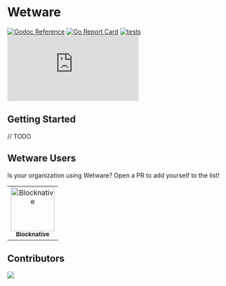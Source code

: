 # Wetware

[![Godoc Reference](https://img.shields.io/badge/godoc-reference-blue.svg?style=flat-square)](https://godoc.org/github.com/wetware/ww)
[![Go Report Card](https://goreportcard.com/badge/github.com/wetware/ww?style=flat-square)](https://goreportcard.com/report/github.com/wetware/ww)
[![tests](https://github.com/wetware/ww/workflows/Go/badge.svg)](https://github.com/wetware/ww/actions/workflows/go.yml)
[![Matrix](https://img.shields.io/matrix/wetware:matrix.org?color=lightpink&label=Get%20Help&logo=matrix&style=flat-square)](https://matrix.to/#/#wetware:matrix.org)


## Getting Started

// TODO

## Wetware Users

Is your organization using Wetware?  Open a PR to add yourself to the list!

<!-- prettier-ignore-start -->
<!-- markdownlint-disable -->
<table>
  <tbody>
    <tr>
      <td align="center"><a href="https://blocknative.com"><img src="https://avatars.githubusercontent.com/u/40773874?s=100" width="100px;" alt="Blocknative"/><br /><sub><b>Blocknative</b></sub></a><br /></td>
    </tr>
  </tbody>
</table>

<!-- markdownlint-restore -->
<!-- prettier-ignore-end -->

## Contributors

<a href="https://github.com/wetware/ww/graphs/contributors">
  <img src="https://contrib.rocks/image?repo=wetware/ww" />
</a>
